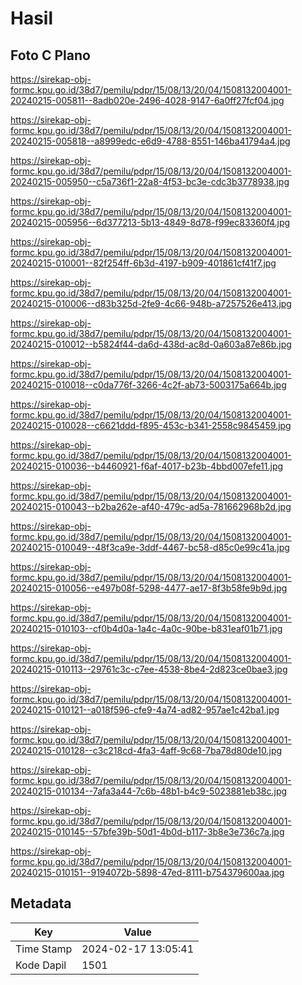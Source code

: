 # Hasil

## Foto C Plano

https://sirekap-obj-formc.kpu.go.id/38d7/pemilu/pdpr/15/08/13/20/04/1508132004001-20240215-005811--8adb020e-2496-4028-9147-6a0ff27fcf04.jpg

https://sirekap-obj-formc.kpu.go.id/38d7/pemilu/pdpr/15/08/13/20/04/1508132004001-20240215-005818--a8999edc-e6d9-4788-8551-146ba41794a4.jpg

https://sirekap-obj-formc.kpu.go.id/38d7/pemilu/pdpr/15/08/13/20/04/1508132004001-20240215-005950--c5a736f1-22a8-4f53-bc3e-cdc3b3778938.jpg

https://sirekap-obj-formc.kpu.go.id/38d7/pemilu/pdpr/15/08/13/20/04/1508132004001-20240215-005956--6d377213-5b13-4849-8d78-f99ec83360f4.jpg

https://sirekap-obj-formc.kpu.go.id/38d7/pemilu/pdpr/15/08/13/20/04/1508132004001-20240215-010001--82f254ff-6b3d-4197-b909-401861cf41f7.jpg

https://sirekap-obj-formc.kpu.go.id/38d7/pemilu/pdpr/15/08/13/20/04/1508132004001-20240215-010006--d83b325d-2fe9-4c66-948b-a7257526e413.jpg

https://sirekap-obj-formc.kpu.go.id/38d7/pemilu/pdpr/15/08/13/20/04/1508132004001-20240215-010012--b5824f44-da6d-438d-ac8d-0a603a87e86b.jpg

https://sirekap-obj-formc.kpu.go.id/38d7/pemilu/pdpr/15/08/13/20/04/1508132004001-20240215-010018--c0da776f-3266-4c2f-ab73-5003175a664b.jpg

https://sirekap-obj-formc.kpu.go.id/38d7/pemilu/pdpr/15/08/13/20/04/1508132004001-20240215-010028--c6621ddd-f895-453c-b341-2558c9845459.jpg

https://sirekap-obj-formc.kpu.go.id/38d7/pemilu/pdpr/15/08/13/20/04/1508132004001-20240215-010036--b4460921-f6af-4017-b23b-4bbd007efe11.jpg

https://sirekap-obj-formc.kpu.go.id/38d7/pemilu/pdpr/15/08/13/20/04/1508132004001-20240215-010043--b2ba262e-af40-479c-ad5a-781662968b2d.jpg

https://sirekap-obj-formc.kpu.go.id/38d7/pemilu/pdpr/15/08/13/20/04/1508132004001-20240215-010049--48f3ca9e-3ddf-4467-bc58-d85c0e99c41a.jpg

https://sirekap-obj-formc.kpu.go.id/38d7/pemilu/pdpr/15/08/13/20/04/1508132004001-20240215-010056--e497b08f-5298-4477-ae17-8f3b58fe9b9d.jpg

https://sirekap-obj-formc.kpu.go.id/38d7/pemilu/pdpr/15/08/13/20/04/1508132004001-20240215-010103--cf0b4d0a-1a4c-4a0c-90be-b831eaf01b71.jpg

https://sirekap-obj-formc.kpu.go.id/38d7/pemilu/pdpr/15/08/13/20/04/1508132004001-20240215-010113--29761c3c-c7ee-4538-8be4-2d823ce0bae3.jpg

https://sirekap-obj-formc.kpu.go.id/38d7/pemilu/pdpr/15/08/13/20/04/1508132004001-20240215-010121--a018f596-cfe9-4a74-ad82-957ae1c42ba1.jpg

https://sirekap-obj-formc.kpu.go.id/38d7/pemilu/pdpr/15/08/13/20/04/1508132004001-20240215-010128--c3c218cd-4fa3-4aff-9c68-7ba78d80de10.jpg

https://sirekap-obj-formc.kpu.go.id/38d7/pemilu/pdpr/15/08/13/20/04/1508132004001-20240215-010134--7afa3a44-7c6b-48b1-b4c9-5023881eb38c.jpg

https://sirekap-obj-formc.kpu.go.id/38d7/pemilu/pdpr/15/08/13/20/04/1508132004001-20240215-010145--57bfe39b-50d1-4b0d-b117-3b8e3e736c7a.jpg

https://sirekap-obj-formc.kpu.go.id/38d7/pemilu/pdpr/15/08/13/20/04/1508132004001-20240215-010151--9194072b-5898-47ed-8111-b754379600aa.jpg


## Metadata

| Key        | Value               |
| ---------- | ------------------- |
| Time Stamp | 2024-02-17 13:05:41 |
| Kode Dapil | 1501                |



